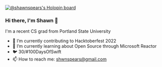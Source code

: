 [![@shawnspears's Holopin board](https://holopin.io/api/user/board?user=shawnspears)](https://holopin.io/@shawnspears)
### Hi there, I'm Shawn 👋
I'm a recent CS grad from Portland State University
- 🎃 I’m currently contributing to Hacktoberfest 2022
- 🌱 I’m currently learning about Open Source through Microsoft Reactor
- 🐦 30/#100DaysOfSwift
- 📫 How to reach me: shwnspears@gmail.com

<!--
**shawnspears/shawnspears** is a ✨ _special_ ✨ repository because its `README.md` (this file) appears on your GitHub profile.

Here are some ideas to get you started:

- 🔭 I’m currently working on ...
- 🌱 I’m currently learning ...
- 👯 I’m looking to collaborate on ...
- 🤔 I’m looking for help with ...
- 💬 Ask me about ...
- 📫 How to reach me: ...
- 😄 Pronouns: ...
- ⚡ Fun fact: ...
-->


